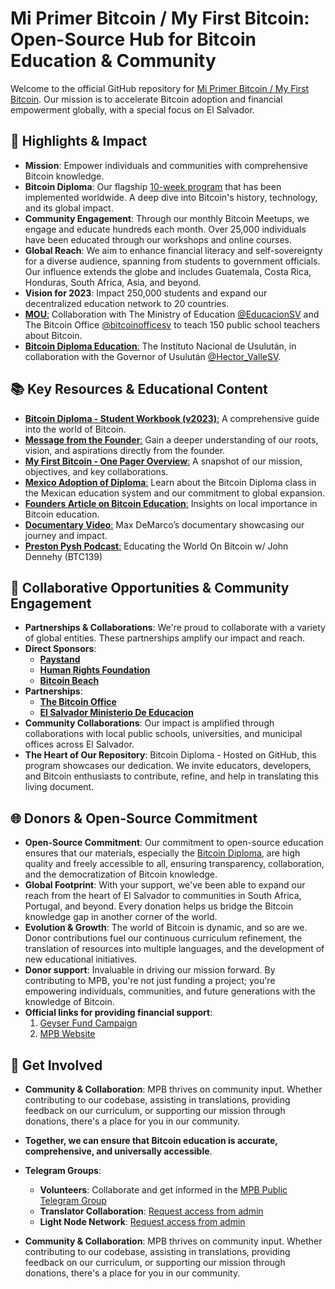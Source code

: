 # Mi Primer Bitcoin / My First Bitcoin: Open-Source Hub for Bitcoin Education & Community

Welcome to the official GitHub repository for [Mi Primer Bitcoin / My First Bitcoin](https://miprimerbitcoin.io/en/my-first-bitcoin/). Our mission is to accelerate Bitcoin adoption and financial empowerment globally, with a special focus on El Salvador.

## 🌟 Highlights & Impact

- **Mission**: Empower individuals and communities with comprehensive Bitcoin knowledge.
- **Bitcoin Diploma**: Our flagship [10-week program](https://github.com/MyFirstBitcoin/Bitcoin-Diploma) that has been implemented worldwide. A deep dive into Bitcoin's history, technology, and its global impact.
- **Community Engagement**: Through our monthly Bitcoin Meetups, we engage and educate hundreds each month. Over 25,000 individuals have been educated through our workshops and online courses.
- **Global Reach**: We aim to enhance financial literacy and self-sovereignty for a diverse audience, spanning from students to government officials. Our influence extends the globe and includes Guatemala, Costa Rica, Honduras, South Africa, Asia, and beyond.
- **Vision for 2023**: Impact 250,000 students and expand our decentralized education network to 20 countries.
- [**MOU**:](https://twitter.com/MyfirstBitcoin_/status/1692341713740730878) Collaboration with The Ministry of Education [@EducacionSV](https://twitter.com/EducacionSV) and The Bitcoin Office [@bitcoinofficesv](https://twitter.com/bitcoinofficesv) to teach 150 public school teachers about Bitcoin.
- [**Bitcoin Diploma Education**:](https://twitter.com/MyfirstBitcoin_/status/1693764952228548818) The Instituto Nacional de Usulután, in collaboration with the Governor of Usulután [@Hector_ValleSV](https://twitter.com/Hector_ValleSV).

## 📚 Key Resources & Educational Content

- [**Bitcoin Diploma - Student Workbook (v2023)**:](https://github.com/MyFirstBitcoin/Bitcoin-Diploma) A comprehensive guide into the world of Bitcoin.
- [**Message from the Founder**:](https://docs.google.com/document/d/1IcIxW350lXi0KZICk3cvYdG5rj-IHA3JouHmK_8g8-Y/edit?usp=sharing) Gain a deeper understanding of our roots, vision, and aspirations directly from the founder.
- [**My First Bitcoin - One Pager Overview**:](https://drive.google.com/file/d/1yjYKES-Yo9gDqDcLvM1yMgHfj0j3P8CN/view?usp=sharing) A snapshot of our mission, objectives, and key collaborations.
- [**Mexico Adoption of Diploma**:](https://www.criptonoticias.com/educacion/celebran-primera-clase-bitcoin-sistema-educativo-mexico/) Learn about the Bitcoin Diploma class in the Mexican education system and our commitment to global expansion.
- [**Founders Article on Bitcoin Education**:](https://bitcoinmagazine.com/culture/bitcoin-education-must-be-local) Insights on local importance in Bitcoin education.
- [**Documentary Video**:](https://www.youtube.com/watch?v=eSIJfeP4EDU) Max DeMarco’s documentary showcasing our journey and impact.
- [**Preston Pysh Podcast**:](https://www.theinvestorspodcast.com/bitcoin-fundamentals/educating-the-world-on-bitcoin-john-dennehy/) Educating the World On Bitcoin w/ John Dennehy (BTC139)

## 🤝 Collaborative Opportunities & Community Engagement

- **Partnerships & Collaborations**: We're proud to collaborate with a variety of global entities. These partnerships amplify our impact and reach.
- **Direct Sponsors**:
  - [**Paystand**](http://paystand.org/)
  - [**Human Rights Foundation**](https://hrf.org/)
  - [**Bitcoin Beach**](https://www.bitcoinbeach.com/)
- **Partnerships**:
  - [**The Bitcoin Office**](https://twitter.com/bitcoinofficesv)
  - [**El Salvador Ministerio De Educacion**](https://www.mined.gob.sv/)
- **Community Collaborations**: Our impact is amplified through collaborations with local public schools, universities, and municipal offices across El Salvador.
- **The Heart of Our Repository**: Bitcoin Diploma - Hosted on GitHub, this program showcases our dedication. We invite educators, developers, and Bitcoin enthusiasts to contribute, refine, and help in translating this living document.

## 🌐 Donors & Open-Source Commitment

- **Open-Source Commitment**: Our commitment to open-source education ensures that our materials, especially the [Bitcoin Diploma](https://miprimerbitcoin.io/en/my-first-bitcoin/), are high quality and freely accessible to all, ensuring transparency, collaboration, and the democratization of Bitcoin knowledge.
- **Global Footprint**: With your support, we've been able to expand our reach from the heart of El Salvador to communities in South Africa, Portugal, and beyond. Every donation helps us bridge the Bitcoin knowledge gap in another corner of the world.
- **Evolution & Growth**: The world of Bitcoin is dynamic, and so are we. Donor contributions fuel our continuous curriculum refinement, the translation of resources into multiple languages, and the development of new educational initiatives.
- **Donor support**: Invaluable in driving our mission forward. By contributing to MPB, you're not just funding a project; you're empowering individuals, communities, and future generations with the knowledge of Bitcoin.
- **Official links for providing financial support**:
  1. [Geyser Fund Campaign](https://geyser.fund/project/miprimerbitcoin)
  2. [MPB Website](https://miprimerbitcoin.io/en/donate/)

## 🙌 Get Involved

- **Community & Collaboration**: MPB thrives on community input. Whether contributing to our codebase, assisting in translations, providing feedback on our curriculum, or supporting our mission through donations, there's a place for you in our community.
- **Together, we can ensure that Bitcoin education is accurate, comprehensive, and universally accessible**.
- **Telegram Groups**:
  - **Volunteers**: Collaborate and get informed in the [MPB Public Telegram Group](https://t.me/+ovW4RGSeB4ZjZjRh)
  - **Translator Collaboration**: [Request access from admin](https://t.me/+ovW4RGSeB4ZjZjRh)
  - **Light Node Network**: [Request access from admin](https://t.me/+ovW4RGSeB4ZjZjRh)

- **Community & Collaboration**: MPB thrives on community input. Whether contributing to our codebase, assisting in translations, providing feedback on our curriculum, or supporting our mission through donations, there's a place for you in our community.
